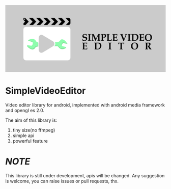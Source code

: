 <p align="center"><img src="logo/1.png" alt="SimpleVideoEditor" height="210px"></p>

# SimpleVideoEditor
Video editor library for android, implemented with android media framework and opengl es 2.0.

The aim of this library is:
1. tiny size(no ffmpeg)
2. simple api
3. powerful feature
# *NOTE*
This library is still under development, apis will be changed.
Any suggestion is welcome, you can raise issues or pull requests, thx.
